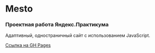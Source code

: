 # Mesto

### Проектная работа Яндекс.Практикума

Адаптивный, одностраничный сайт с использованием JavaScript.

[Ссылка на GH Pages](https://badstandup.github.io/mesto/)
